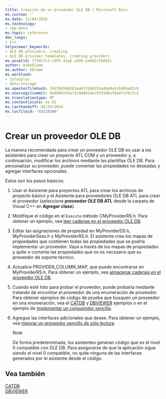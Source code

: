 ```yaml
---
title: Creación de un proveedor OLE DB | Microsoft Docs
ms.custom: ''
ms.date: 11/04/2016
ms.technology:
- cpp-data
ms.topic: reference
dev_langs:
- C++
helpviewer_keywords:
- OLE DB providers, creating
- OLE DB provider templates, creating providers
ms.assetid: f73017c3-c89f-41a6-a306-ea992cf6092c
author: mikeblome
ms.author: mblome
ms.workload:
- cplusplus
- data-storage
ms.openlocfilehash: 16d78d590201ea637dd6153edb40a1c6d89a82c0
ms.sourcegitcommit: 9a0905c03a73c904014ec9fd3d6e59e4fa7813cd
ms.translationtype: MT
ms.contentlocale: es-ES
ms.lasthandoff: 08/29/2018
ms.locfileid: "43210346"
---
```

# <a name="creating-an-ole-db-provider"></a>Crear un proveedor OLE DB
La manera recomendada para crear un proveedor OLE DB es usar a los asistentes para crear un proyecto ATL COM y un proveedor y, a continuación, modificar los archivos mediante las plantillas OLE DB. Para personalizar su proveedor, puede comentar las propiedades no deseadas y agregar interfaces opcionales.  
  
 Estos son los pasos básicos:  
  
1.  Usar el Asistente para proyectos ATL para crear los archivos de proyecto básico y el Asistente para proveedores OLE DB ATL para crear el proveedor (seleccione **proveedor OLE DB ATL** desde la carpeta de Visual C++ en **Agregar clase**).  
  
2.  Modifique el código en el `Execute` método CMyProviderRS.h. Para obtener un ejemplo, vea [leer cadenas en el proveedor OLE DB](../../data/oledb/reading-strings-into-the-ole-db-provider.md).  
  
3.  Editar las asignaciones de propiedad en MyProviderDS.h, MyProviderSess.h y MyProviderRS.h. El asistente crea los mapas de propiedades que contienen todas las propiedades que se podría implementar un proveedor. Vaya a través de los mapas de propiedades y quite o comente las propiedades que no es necesario que su proveedor de soporte técnico.  
  
4.  Actualice PROVIDER_COLUMN_MAP, que puede encontrarse en MyProviderRS.h. Para obtener un ejemplo, vea [almacenar cadenas en el proveedor OLE DB](../../data/oledb/storing-strings-in-the-ole-db-provider.md).  
  
5.  Cuando esté listo para probar el proveedor, puede probarla mediante tratando de encontrar el proveedor de una enumeración de proveedor. Para obtener ejemplos de código de prueba que busquen un proveedor en una enumeración, vea el [CATDB](https://github.com/Microsoft/VCSamples) y [DBVIEWER](https://github.com/Microsoft/VCSamples) ejemplos o en el ejemplo de [implementar un consumidor sencillo](../../data/oledb/implementing-a-simple-consumer.md).  
  
6.  Agregue las interfaces adicionales que desee. Para obtener un ejemplo, vea [mejorar un proveedor sencillo de sólo lectura](../../data/oledb/enhancing-the-simple-read-only-provider.md).  
  
    > [!NOTE]
    >  De forma predeterminada, los asistentes generan código que es el nivel 0 compatible con OLE DB. Para asegurarse de que la aplicación sigue siendo el nivel 0 compatible, no quite ninguna de las interfaces generados por el asistente desde el código.  
  
## <a name="see-also"></a>Vea también  
 [CATDB](https://github.com/Microsoft/VCSamples)   
 [DBVIEWER](https://github.com/Microsoft/VCSamples)